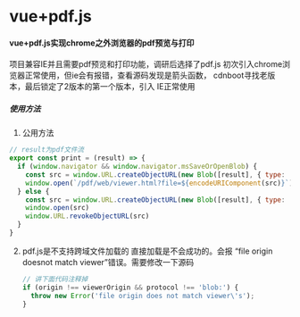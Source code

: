 # vue+pdf.js
#### vue+pdf.js实现chrome之外浏览器的pdf预览与打印

项目兼容IE并且需要pdf预览和打印功能，调研后选择了pdf.js
初次引入chrome浏览器正常使用，但ie会有报错，查看源码发现是箭头函数，
cdnboot寻找老版本，最后锁定了2版本的第一个版本，引入 IE正常使用

##### 使用方法

1. 公用方法

```javascript
// result为pdf文件流
export const print = (result) => {
  if (window.navigator && window.navigator.msSaveOrOpenBlob) {
    const src = window.URL.createObjectURL(new Blob([result], { type: 'application/pdf' }))
    window.open(`/pdf/web/viewer.html?file=${encodeURIComponent(src)}`)
  } else {
    const src = window.URL.createObjectURL(new Blob([result], { type: 'application/pdf' }))
    window.open(src)
    window.URL.revokeObjectURL(src)
  }
}
```

2. pdf.js是不支持跨域文件加载的 直接加载是不会成功的。会报 “file origin doesnot match viewer”错误。需要修改一下源码

   ```javascript
   // 讲下面代码注释掉	
   if (origin !== viewerOrigin && protocol !== 'blob:') {
     throw new Error('file origin does not match viewer\'s');
   }
   ```

   

